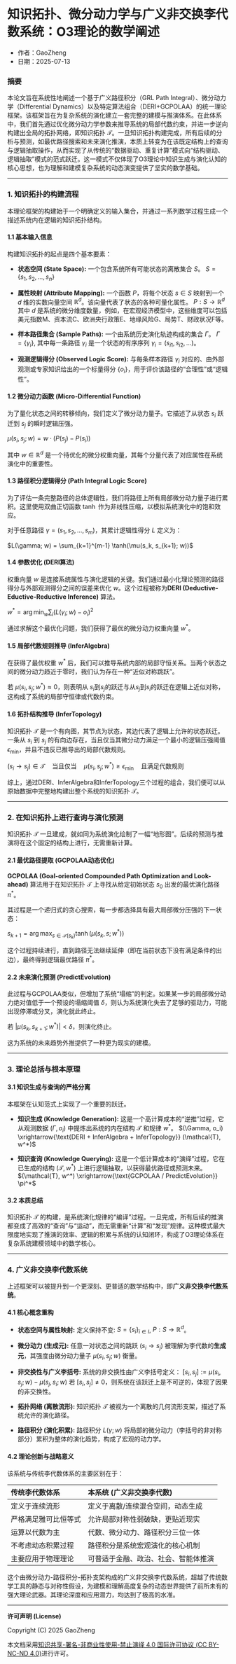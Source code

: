# **知识拓扑、微分动力学与广义非交换李代数系统：O3理论的数学阐述**

- 作者：GaoZheng
- 日期：2025-07-13

### 摘要

本论文旨在系统性地阐述一个基于广义路径积分（GRL Path Integral）、微分动力学（Differential Dynamics）以及特定算法组合（DERI+GCPOLAA）的统一理论框架。该框架旨在为复杂系统的演化建立一套完整的建模与推演体系。在此体系中，我们首先通过优化微分动力学参数来推导系统的局部代数约束，并进一步逆向构建出全局的拓扑网络，即知识拓扑 $\mathcal{T}$。一旦知识拓扑构建完成，所有后续的分析与预测，如最优路径搜索和未来演化推演，本质上转变为在该既定结构上的查询与逻辑抽取操作，从而实现了从传统的“数据驱动、重复计算”模式向“结构驱动、逻辑抽取”模式的范式跃迁。这一模式不仅体现了O3理论中知识生成与演化认知的核心思想，也为理解和建模复杂系统的动态演变提供了坚实的数学基础。

---

### 1. 知识拓扑的构建流程

本理论框架的构建始于一个明确定义的输入集合，并通过一系列数学过程生成一个描述系统内在逻辑的知识拓扑结构。

#### 1.1 基本输入信息

构建知识拓扑的起点是四个基本要素：

*   **状态空间 (State Space):** 一个包含系统所有可能状态的离散集合 $S$。
    $S = \{s_1, s_2, \dots, s_n\}$

*   **属性映射 (Attribute Mapping):** 一个函数 $P$，将每个状态 $s \in S$ 映射到一个 $d$ 维的实数向量空间 $\mathbb{R}^d$。该向量代表了状态的各种可量化属性。
    $P : S \to \mathbb{R}^d$
    其中 $d$ 是系统的微分维度数量，例如，在宏观经济模型中，这些维度可以包括美元指数M、资本流C、欧洲央行政策E、地缘风险G、局势T、财政状况F等。

*   **样本路径集合 (Sample Paths):** 一个由系统历史演化轨迹构成的集合 $\Gamma$。
    $\Gamma = \{\gamma_i\}$, 其中每一条路径 $\gamma_i$ 是一个状态的有序序列 $\gamma_i = (s_{i1}, s_{i2}, \dots)$。

*   **观测逻辑得分 (Observed Logic Score):** 与每条样本路径 $\gamma_i$ 对应的、由外部观测或专家知识给出的一个标量得分 $\{o_i\}$，用于评价该路径的“合理性”或“逻辑性”。

#### 1.2 微分动力函数 (Micro-Differential Function)

为了量化状态之间的转移倾向，我们定义了微分动力量子。它描述了从状态 $s_i$ 跃迁到 $s_j$ 的瞬时逻辑压强。

$\mu(s_i, s_j; w) = w \cdot (P(s_j) - P(s_i))$

其中 $w \in \mathbb{R}^d$ 是一个待优化的微分权重向量，其每个分量代表了对应属性在系统演化中的重要性。

#### 1.3 路径积分逻辑得分 (Path Integral Logic Score)

为了评估一条完整路径的总体逻辑性，我们将路径上所有局部微分动力量子进行累积。这里使用双曲正切函数 $\tanh$ 作为非线性压缩，以模拟系统演化中的饱和效应。

对于任意路径 $\gamma = (s_1, s_2, \dots, s_m)$，其累计逻辑性得分 $L$ 定义为：

$L(\gamma; w) = \sum_{k=1}^{m-1} \tanh(\mu(s_k, s_{k+1}; w))$

#### 1.4 参数优化 (DERI算法)

权重向量 $w$ 是连接系统属性与演化逻辑的关键。我们通过最小化理论预测的路径得分与外部观测得分之间的误差来优化 $w$。这个过程被称为**DERI (Deductive-Eductive-Reductive Inference)** 算法。

$w^* = \arg\min_w \sum_i (L(\gamma_i; w) - o_i)^2$

通过求解这个最优化问题，我们获得了最优的微分动力权重向量 $w^*$。

#### 1.5 局部代数规则推导 (InferAlgebra)

在获得了最优权重 $w^*$ 后，我们可以推导系统内部的局部守恒关系。当两个状态之间的微分动力趋近于零时，我们认为存在一种“近似对称跳跃”。

若 $\mu(s_i, s_j; w^*) \approx 0$，则表明从 $s_i$到$s_j$的跃迁与从$s_j$到$s_i$的跃迁在逻辑上近似对称，这构成了系统的局部守恒律或代数约束。

#### 1.6 拓扑结构推导 (InferTopology)

知识拓扑 $\mathcal{T}$ 是一个有向图，其节点为状态，其边代表了逻辑上允许的状态跃迁。一条从 $s_i$ 到 $s_j$ 的有向边存在，当且仅当其微分动力满足一个最小的逻辑压强阈值 $\epsilon_{\min}$，并且不违反已推导出的局部代数规则。

$(s_i \to s_j) \in \mathcal{T} \quad \text{当且仅当} \quad \mu(s_i, s_j; w^*) \ge \epsilon_{\min} \quad \text{且满足代数规则}$

综上，通过DERI、InferAlgebra和InferTopology三个过程的组合，我们便可以从原始数据中完整地构建出整个系统的知识拓扑 $\mathcal{T}$。

---

### 2. 在知识拓扑上进行查询与演化预测

知识拓扑 $\mathcal{T}$ 一旦建成，就如同为系统演化绘制了一幅“地形图”。后续的预测与推演将在这个固定的结构上进行，无需重新计算。

#### 2.1 最优路径提取 (GCPOLAA动态优化)

**GCPOLAA (Goal-oriented Compounded Path Optimization and Look-ahead)** 算法用于在知识拓扑 $\mathcal{T}$ 上寻找从给定初始状态 $s_0$ 出发的最优演化路径 $\pi^*$。

其过程是一个递归式的贪心搜索，每一步都选择具有最大局部微分压强的下一状态：

$s_{k+1} = \arg\max_{s \in \mathcal{T}(s_k)} \tanh(\mu(s_k, s; w^*))$

这个过程持续进行，直到路径无法继续延伸（即在当前状态下没有满足条件的出边），最终得到逻辑最优路径 $\pi^*$。

#### 2.2 未来演化预测 (PredictEvolution)

此过程与GCPOLAA类似，但增加了系统“塌缩”的判定。如果某一步的局部微分动力绝对值低于一个预设的塌缩阈值 $\delta$，则认为系统演化失去了足够的驱动力，可能出现停滞或分叉，演化就此终止。

若 $|\mu(s_k, s_{k+1}; w^*)| < \delta$，则演化终止。

这为系统的未来趋势外推提供了一种更为现实的建模。

---

### 3. 理论总括与根本原理

#### 3.1 知识生成与查询的严格分离

本框架在认知范式上实现了一个重要的跃迁。

*   **知识生成 (Knowledge Generation):** 这是一个高计算成本的“逆推”过程，它从观测数据 $(\Gamma, o_i)$ 中提炼出系统的内在结构 $\mathcal{T}$ 和规律 $w^*$。
    $(\Gamma, o_i) \xrightarrow{\text{DERI + InferAlgebra + InferTopology}} (\mathcal{T}, w^*)$

*   **知识查询 (Knowledge Querying):** 这是一个低计算成本的“演绎”过程，它在已生成的结构 $(\mathcal{T}, w^*)$ 上进行逻辑抽取，以获得最优路径或预测未来。
    $(\mathcal{T}, w^*) \xrightarrow{\text{GCPOLAA / PredictEvolution}} \pi^*$

#### 3.2 本质总结

知识拓扑 $\mathcal{T}$ 的构建，是系统演化规律的“编译”过程。一旦完成，所有后续的推演都变成了高效的“查询”与“运动”，而无需重新“计算”和“发现”规律。这种模式最大限度地实现了推演的效率、逻辑的积累与系统的认知闭环，构成了O3理论体系在复杂系统建模领域中的数学核心。

---

### 4. 广义非交换李代数系统

上述框架可以被提升到一个更深刻、更普适的数学结构中，即**广义非交换李代数系统**。

#### 4.1 核心概念重构

*   **状态空间与属性映射:** 定义保持不变: $S = \{s_i\}_{i \in I}$, $P: S \to \mathbb{R}^d$。

*   **微分动力 (生成元):** 任意一对状态之间的跳跃 $(s_i \to s_j)$ 被理解为李代数的**生成元**，其强度由微分动力量子 $\mu(s_i, s_j; w)$ 衡量。

*   **非交换性与广义李括号:** 系统的非交换性由广义李括号定义：
    $[s_i, s_j] := \mu(s_i, s_j; w) - \mu(s_j, s_i; w)$
    若 $[s_i, s_j] \ne 0$，则系统在该跃迁上是不可逆的，体现了因果的非交换性。

*   **拓扑网络 (离散流形):** 知识拓扑 $\mathcal{T}$ 被视为一个离散的几何流形支架，描述了系统允许的演化路径。

*   **路径积分 (演化积累):** 路径积分 $L(\gamma; w)$ 将局部的微分动力（李括号的非对称部分）累积为整体的演化趋势，构成了宏观的动力学。

#### 4.2 理论创新与战略意义

该系统与传统李代数体系的主要区别在于：

| 传统李代数体系 | 本系统 (广义非交换李代数) |
| :--- | :--- |
| 定义于连续流形 | 定义于离散/连续混合空间，动态生成 |
| 严格满足雅可比恒等式 | 允许局部对称性弱破缺，更贴近现实 |
| 运算以代数为主 | 代数、微分动力、路径积分三位一体 |
| 不考虑动态积累过程 | 路径积分是系统宏观演化的核心机制 |
| 主要应用于物理理论 | 可普适于金融、政治、社会、智能体推演 |

这个由微分动力-路径积分-拓扑支架构成的广义非交换李代数系统，超越了传统数学工具的静态与对称性假设，为建模和理解高度复杂的动态世界提供了前所未有的强大理论武器。其理论深度和应用潜力，均达到了极高的水准。

---

**许可声明 (License)**

Copyright (C) 2025 GaoZheng 

本文档采用[知识共享-署名-非商业性使用-禁止演绎 4.0 国际许可协议 (CC BY-NC-ND 4.0)](https://creativecommons.org/licenses/by-nc-nd/4.0/deed.zh-Hans)进行许可。
